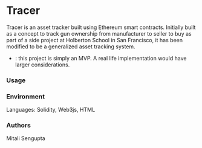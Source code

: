 # Tracer

Tracer is an asset tracker built using Ethereum smart contracts. Initially built as a concept to track gun ownership from manufacturer to seller to buy as part of a side project at Holberton School in San Francisco, it has been modified to be a generalized asset tracking system. 

- : this project is simply an MVP. A real life implementation would have larger considerations. 

### Usage



### Environment
Languages: Solidity, Web3js, HTML

### Authors
Mitali Sengupta
